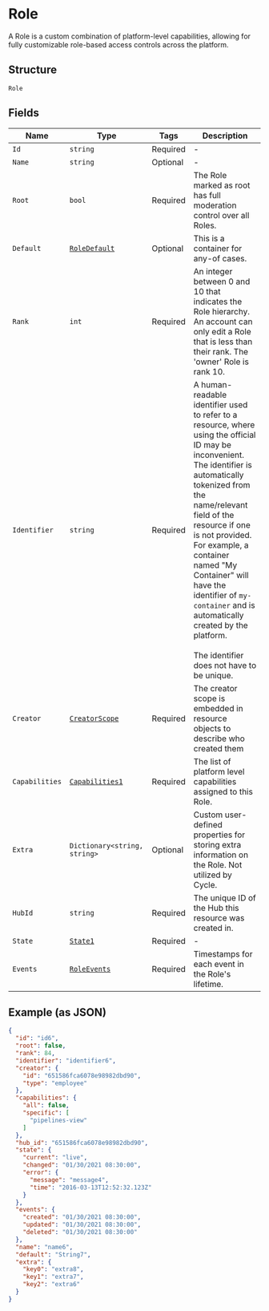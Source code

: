 
# Role

A Role is a custom combination of platform-level capabilities, allowing for fully customizable role-based access controls across the platform.

## Structure

`Role`

## Fields

| Name | Type | Tags | Description |
|  --- | --- | --- | --- |
| `Id` | `string` | Required | - |
| `Name` | `string` | Optional | - |
| `Root` | `bool` | Required | The Role marked as root has full moderation control over all Roles. |
| `Default` | [`RoleDefault`](../../doc/models/containers/role-default.md) | Optional | This is a container for any-of cases. |
| `Rank` | `int` | Required | An integer between 0 and 10 that indicates the Role hierarchy. An account can only edit a Role that is less than their rank. The 'owner' Role is rank 10. |
| `Identifier` | `string` | Required | A human-readable identifier used to refer to a resource, where using the official ID may be inconvenient.<br>The identifier is automatically tokenized from the name/relevant field of the resource if one is not provided. For example, a container named "My Container" will<br>have the identifier of `my-container` and is automatically created by the platform.<br><br>The identifier does not have to be unique. |
| `Creator` | [`CreatorScope`](../../doc/models/creator-scope.md) | Required | The creator scope is embedded in resource objects to describe who created them |
| `Capabilities` | [`Capabilities1`](../../doc/models/capabilities-1.md) | Required | The list of platform level capabilities assigned to this Role. |
| `Extra` | `Dictionary<string, string>` | Optional | Custom user-defined properties for storing extra information on the Role. Not utilized by Cycle. |
| `HubId` | `string` | Required | The unique ID of the Hub this resource was created in. |
| `State` | [`State1`](../../doc/models/state-1.md) | Required | - |
| `Events` | [`RoleEvents`](../../doc/models/role-events.md) | Required | Timestamps for each event in the Role's lifetime. |

## Example (as JSON)

```json
{
  "id": "id6",
  "root": false,
  "rank": 84,
  "identifier": "identifier6",
  "creator": {
    "id": "651586fca6078e98982dbd90",
    "type": "employee"
  },
  "capabilities": {
    "all": false,
    "specific": [
      "pipelines-view"
    ]
  },
  "hub_id": "651586fca6078e98982dbd90",
  "state": {
    "current": "live",
    "changed": "01/30/2021 08:30:00",
    "error": {
      "message": "message4",
      "time": "2016-03-13T12:52:32.123Z"
    }
  },
  "events": {
    "created": "01/30/2021 08:30:00",
    "updated": "01/30/2021 08:30:00",
    "deleted": "01/30/2021 08:30:00"
  },
  "name": "name6",
  "default": "String7",
  "extra": {
    "key0": "extra8",
    "key1": "extra7",
    "key2": "extra6"
  }
}
```

